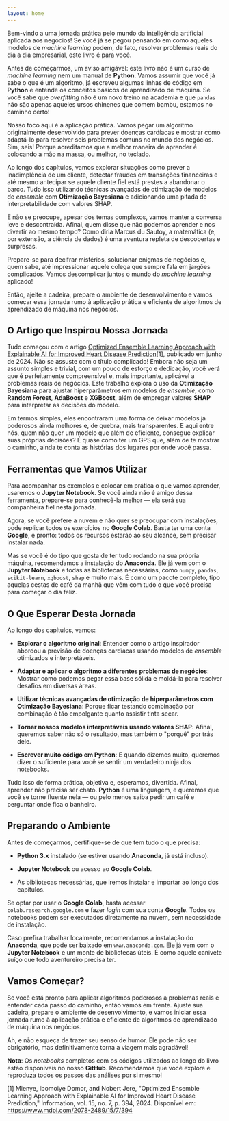 ```yaml
---
layout: home
---
```


Bem-vindo a uma jornada prática pelo mundo da inteligência artificial aplicada aos negócios! Se você já se pegou pensando em como aqueles modelos de *machine learning* podem, de fato, resolver problemas reais do dia a dia empresarial, este livro é para você.

Antes de começarmos, um aviso amigável: este livro não é um curso de *machine learning* nem um manual de **Python**. Vamos assumir que você já sabe o que é um algoritmo, já escreveu algumas linhas de código em **Python** e entende os conceitos básicos de aprendizado de máquina. Se você sabe que *overfitting* não é um novo treino na academia e que `pandas` não são apenas aqueles ursos chinenes que comem bambu, estamos no caminho certo!

Nosso foco aqui é a aplicação prática. Vamos pegar um algoritmo originalmente desenvolvido para prever doenças cardíacas e mostrar como adaptá-lo para resolver seis problemas comuns no mundo dos negócios. Sim, seis! Porque acreditamos que a melhor maneira de aprender é colocando a mão na massa, ou melhor, no teclado.

Ao longo dos capítulos, vamos explorar situações como prever a inadimplência de um cliente, detectar fraudes em transações financeiras e até mesmo antecipar se aquele cliente fiel está prestes a abandonar o barco. Tudo isso utilizando técnicas avançadas de otimização de modelos de *ensemble* com **Otimização Bayesiana** e adicionando uma pitada de interpretabilidade com valores SHAP.

E não se preocupe, apesar dos temas complexos, vamos manter a conversa leve e descontraída. Afinal, quem disse que não podemos aprender e nos divertir ao mesmo tempo? Como diria Marcus du Sautoy, a matemática (e, por extensão, a ciência de dados) é uma aventura repleta de descobertas e surpresas.

Prepare-se para decifrar mistérios, solucionar enigmas de negócios e, quem sabe, até impressionar aquele colega que sempre fala em jargões complicados. Vamos descomplicar juntos o mundo do *machine learning* aplicado!

Então, ajeite a cadeira, prepare o ambiente de desenvolvimento e vamos começar essa jornada rumo à aplicação prática e eficiente de algoritmos de aprendizado de máquina nos negócios.

## O Artigo que Inspirou Nossa Jornada
Tudo começou com o artigo [Optimized Ensemble Learning Approach with Explainable AI for Improved Heart Disease Prediction](https://www.mdpi.com/2078-2489/15/7/394)[1], publicado em junho de 2024. Não se assuste com o título complicado! Embora não seja um assunto simples e trivial, com um pouco de esforço e dedicação, você verá que é perfeitamente compreensível e, mais importante, aplicável a problemas reais de negócios. Este trabalho explora o uso da **Otimização Bayesiana** para ajustar hiperparâmetros em modelos de *ensemble*, como **Random Forest**, **AdaBoost** e **XGBoost**, além de empregar valores **SHAP** para interpretar as decisões do modelo.

Em termos simples, eles encontraram uma forma de deixar modelos já poderosos ainda melhores e, de quebra, mais transparentes. E aqui entre nós, quem não quer um modelo que além de eficiente, consegue explicar suas próprias decisões? É quase como ter um GPS que, além de te mostrar o caminho, ainda te conta as histórias dos lugares por onde você passa.

## Ferramentas que Vamos Utilizar
Para acompanhar os exemplos e colocar em prática o que vamos aprender, usaremos o **Jupyter Notebook**. Se você ainda não é amigo dessa ferramenta, prepare-se para conhecê-la melhor — ela será sua companheira fiel nesta jornada.

Agora, se você prefere a nuvem e não quer se preocupar com instalações, pode replicar todos os exercícios no **Google Colab**. Basta ter uma conta **Google**, e pronto: todos os recursos estarão ao seu alcance, sem precisar instalar nada.

Mas se você é do tipo que gosta de ter tudo rodando na sua própria máquina, recomendamos a instalação do **Anaconda**. Ele já vem com o **Jupyter Notebook** e todas as bibliotecas necessárias, como `numpy`, `pandas`, `scikit-learn`, `xgboost`, `shap` e muito mais. É como um pacote completo, tipo aquelas cestas de café da manhã que vêm com tudo o que você precisa para começar o dia feliz.

## O Que Esperar Desta Jornada
Ao longo dos capítulos, vamos:

- **Explorar o algoritmo original**: Entender como o artigo inspirador abordou a previsão de doenças cardíacas usando modelos de *ensemble* otimizados e interpretáveis.

- **Adaptar e aplicar o algoritmo a diferentes problemas de negócios**: Mostrar como podemos pegar essa base sólida e moldá-la para resolver desafios em diversas áreas.

- **Utilizar técnicas avançadas de otimização de hiperparâmetros com Otimização Bayesiana**: Porque ficar testando combinação por combinação é tão empolgante quanto assistir tinta secar.

- **Tornar nossos modelos interpretáveis usando valores SHAP**: Afinal, queremos saber não só o resultado, mas também o "porquê" por trás dele.

- **Escrever muito código em Python**: E quando dizemos muito, queremos dizer o suficiente para você se sentir um verdadeiro ninja dos notebooks.

Tudo isso de forma prática, objetiva e, esperamos, divertida. Afinal, aprender não precisa ser chato. **Python** é uma linguagem, e queremos que você se torne fluente nela — ou pelo menos saiba pedir um café e perguntar onde fica o banheiro.

## Preparando o Ambiente
Antes de começarmos, certifique-se de que tem tudo o que precisa:

- **Python 3.x** instalado (se estiver usando **Anaconda**, já está incluso).

- **Jupyter Notebook** ou acesso ao **Google Colab**.

- As bibliotecas necessárias, que iremos instalar e importar ao longo dos capítulos.

Se optar por usar o **Google Colab**, basta acessar `colab.research.google.com` e fazer *login* com sua conta **Google**. Todos os notebooks podem ser executados diretamente na nuvem, sem necessidade de instalação.

Caso prefira trabalhar localmente, recomendamos a instalação do **Anaconda**, que pode ser baixado em `www.anaconda.com`. Ele já vem com o **Jupyter Notebook** e um monte de bibliotecas úteis. É como aquele canivete suíço que todo aventureiro precisa ter.

## Vamos Começar?
Se você está pronto para aplicar algoritmos poderosos a problemas reais e entender cada passo do caminho, então vamos em frente. Ajuste sua cadeira, prepare o ambiente de desenvolvimento, e vamos iniciar essa jornada rumo à aplicação prática e eficiente de algoritmos de aprendizado de máquina nos negócios.

Ah, e não esqueça de trazer seu senso de humor. Ele pode não ser obrigatório, mas definitivamente torna a viagem mais agradável!

**Nota**: Os *notebooks* completos com os códigos utilizados ao longo do livro estão disponíveis no nosso **GitHub**. Recomendamos que você explore e reproduza todos os passos das análises por si mesmo!

[1] Mienye, Ibomoiye Domor, and Nobert Jere, "Optimized Ensemble Learning Approach with Explainable AI for Improved Heart Disease Prediction," Information, vol. 15, no. 7, p. 394, 2024. Disponível em: https://www.mdpi.com/2078-2489/15/7/394
